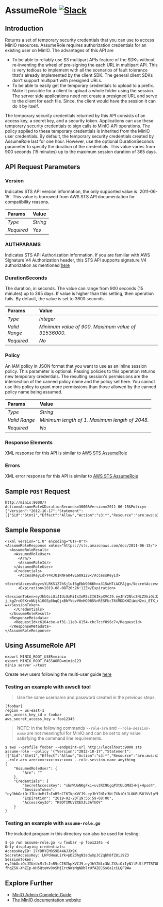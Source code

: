 # AssumeRole [![Slack](https://slack.min.io/slack?type=svg)](https://slack.min.io)

## Introduction

Returns a set of temporary security credentials that you can use to access MinIO resources. AssumeRole requires authorization credentials for an existing user on MinIO. The advantages of this API are

- To be able to reliably use S3 multipart APIs feature of the SDKs without re-inventing the wheel of pre-signing the each URL in multipart API. This is very tedious to implement with all the scenarios of fault tolerance that's already implemented by the client SDK. The general client SDKs don't support multipart with presigned URLs.
- To be able to easily get the temporary credentials to upload to a prefix. Make it possible for a client to upload a whole folder using the session. The server side applications need not create a presigned URL and serve to the client for each file. Since, the client would have the session it can do it by itself.

The temporary security credentials returned by this API consists of an access key, a secret key, and a security token. Applications can use these temporary security credentials to sign calls to MinIO API operations. The policy applied to these temporary credentials is inherited from the MinIO user credentials. By default, the temporary security credentials created by AssumeRole last for one hour. However, use the optional DurationSeconds parameter to specify the duration of the credentials. This value varies from 900 seconds (15 minutes) up to the maximum session duration of 365 days.

## API Request Parameters

### Version

Indicates STS API version information, the only supported value is '2011-06-15'. This value is borrowed from AWS STS API documentation for compatibility reasons.

| Params     | Value    |
| :--        | :--      |
| *Type*     | *String* |
| *Required* | *Yes*    |

### AUTHPARAMS

Indicates STS API Authorization information. If you are familiar with AWS Signature V4 Authorization header, this STS API supports signature V4 authorization as mentioned [here](https://docs.aws.amazon.com/general/latest/gr/signature-version-4.html)

### DurationSeconds

The duration, in seconds. The value can range from 900 seconds (15 minutes) up to 365 days. If value is higher than this setting, then operation fails. By default, the value is set to 3600 seconds.

| Params        | Value                                              |
| :--           | :--                                                |
| *Type*        | *Integer*                                          |
| *Valid Range* | *Minimum value of 900. Maximum value of 31536000.* |
| *Required*    | *No*                                               |

### Policy

An IAM policy in JSON format that you want to use as an inline session policy. This parameter is optional. Passing policies to this operation returns new temporary credentials. The resulting session's permissions are the intersection of the canned policy name and the policy set here. You cannot use this policy to grant more permissions than those allowed by the canned policy name being assumed.

| Params        | Value                                          |
| :--           | :--                                            |
| *Type*        | *String*                                       |
| *Valid Range* | *Minimum length of 1. Maximum length of 2048.* |
| *Required*    | *No*                                           |

### Response Elements

XML response for this API is similar to [AWS STS AssumeRole](https://docs.aws.amazon.com/STS/latest/APIReference/API_AssumeRole.html#API_AssumeRole_ResponseElements)

### Errors

XML error response for this API is similar to [AWS STS AssumeRole](https://docs.aws.amazon.com/STS/latest/APIReference/API_AssumeRole.html#API_AssumeRole_Errors)

## Sample `POST` Request

```
http://minio:9000/?Action=AssumeRole&DurationSeconds=3600&Version=2011-06-15&Policy={"Version":"2012-10-17","Statement":[{"Sid":"Stmt1","Effect":"Allow","Action":"s3:*","Resource":"arn:aws:s3:::*"}]}&AUTHPARAMS
```

## Sample Response

```
<?xml version="1.0" encoding="UTF-8"?>
<AssumeRoleResponse xmlns="https://sts.amazonaws.com/doc/2011-06-15/">
  <AssumeRoleResult>
    <AssumedRoleUser>
      <Arn/>
      <AssumeRoleId/>
    </AssumedRoleUser>
    <Credentials>
      <AccessKeyId>Y4RJU1RNFGK48LGO9I2S</AccessKeyId>
      <SecretAccessKey>sYLRKS1Z7hSjluf6gEbb9066hnx315wHTiACPAjg</SecretAccessKey>
      <Expiration>2019-08-08T20:26:12Z</Expiration>
      <SessionToken>eyJhbGciOiJIUzUxMiIsInR5cCI6IkpXVCJ9.eyJhY2Nlc3NLZXkiOiJZNFJKVTFSTkZHSzQ4TEdPOUkyUyIsImF1ZCI6IlBvRWdYUDZ1Vk80NUlzRU5SbmdEWGo1QXU1WWEiLCJhenAiOiJQb0VnWFA2dVZPNDVJc0VOUm5nRFhqNUF1NVlhIiwiZXhwIjoxNTQxODExMDcxLCJpYXQiOjE1NDE4MDc0NzEsImlzcyI6Imh0dHBzOi8vbG9jYWxob3N0Ojk0NDMvb2F1dGgyL3Rva2VuIiwianRpIjoiYTBiMjc2MjktZWUxYS00M2JmLTg3MzktZjMzNzRhNGNkYmMwIn0.ewHqKVFTaP-j_kgZrcOEKroNUjk10GEp8bqQjxBbYVovV0nHO985VnRESFbcT6XMDDKHZiWqN2vi_ETX_u3Q-w</SessionToken>
    </Credentials>
  </AssumeRoleResult>
  <ResponseMetadata>
    <RequestId>c6104cbe-af31-11e0-8154-cbc7ccf896c7</RequestId>
  </ResponseMetadata>
</AssumeRoleResponse>
```

## Using AssumeRole API

```
export MINIO_ROOT_USER=minio
export MINIO_ROOT_PASSWORD=minio123
minio server ~/test
```

Create new users following the multi-user guide [here](https://min.io/docs/minio/linux/administration/identity-access-management.html)

### Testing an example with awscli tool

> Use the same username and password created in the previous steps.

```
[foobar]
region = us-east-1
aws_access_key_id = foobar
aws_secret_access_key = foo12345
```

> NOTE: In the following commands `--role-arn` and `--role-session-name` are not meaningful for MinIO and can be set to any value satisfying the command line requirements.

```
$ aws --profile foobar --endpoint-url http://localhost:9000 sts assume-role --policy '{"Version":"2012-10-17","Statement":[{"Sid":"Stmt1","Effect":"Allow","Action":"s3:*","Resource":"arn:aws:s3:::*"}]}' --role-arn arn:xxx:xxx:xxx:xxxx --role-session-name anything
{
    "AssumedRoleUser": {
        "Arn": ""
    },
    "Credentials": {
        "SecretAccessKey": "xbnWUoNKgFxi+uv3RI9UgqP3tULQMdI+Hj+4psd4",
        "SessionToken": "eyJhbGciOiJIUzUxMiIsInR5cCI6IkpXVCJ9.eyJhY2Nlc3NLZXkiOiJLOURUSU1VVlpYRVhKTDNBVFVPWSIsImV4cCI6MzYwMDAwMDAwMDAwMCwicG9saWN5IjoidGVzdCJ9.PetK5wWUcnCJkMYv6TEs7HqlA4x_vViykQ8b2T_6hapFGJTO34sfTwqBnHF6lAiWxRoZXco11B0R7y58WAsrQw",
        "Expiration": "2019-02-20T19:56:59-08:00",
        "AccessKeyId": "K9DTIMUVZXEXJL3ATUOY"
    }
}
```

### Testing an example with `assume-role.go`

The included program in this directory can also be used for testing:

``` shell
$ go run assume-role.go -u foobar -p foo12345 -d
Only displaying credentials:
AccessKeyID: 27YDRYEM0S9B44AJJX9X
SecretAccessKey: LHPdHeaLiYk+pDZ3hgN3sdwXpJC2qbhBfZ8ii9Z3
SessionToken: eyJhbGciOiJIUzUxMiIsInR5cCI6IkpXVCJ9.eyJhY2Nlc3NLZXkiOiIyN1lEUllFTTBTOUI0NEFKSlg5WCIsImV4cCI6MzYwMDAwMDAwMDAwMCwicG9saWN5IjoiY29uc29sZUFkbWluIn0.2d9t0UOm1jQmwe31_5CyN63f6CL-fhqZSO-XhZIp-NH5QteWv9oSMjIrcNWzMgNDblrUfAZ0JSs8a1ciLQF9Ww

```

## Explore Further

- [MinIO Admin Complete Guide](https://min.io/docs/minio/linux/reference/minio-mc-admin.html)
- [The MinIO documentation website](https://min.io/docs/minio/linux/index.html)
